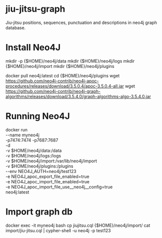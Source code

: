 # jiu-jitsu-graph
Jiu-jitsu positions, sequences, punctuation and descriptions in neo4j graph database.

# Install Neo4J

mkdir -p {$HOME}/neo4j/data
mkdir {$HOME}/neo4j/logs
mkdir {$HOME}/neo4j/import
mkdir {$HOME}/neo4j/plugins


docker pull neo4j:latest
cd {$HOME}/neo4j/plugins
wget https://github.com/neo4j-contrib/neo4j-apoc-procedures/releases/download/3.5.0.4/apoc-3.5.0.4-all.jar
wget https://github.com/neo4j-contrib/neo4j-graph-algorithms/releases/download/3.5.4.0/graph-algorithms-algo-3.5.4.0.jar

# Running Neo4J

docker run \
    --name myneo4j \
    -p7474:7474 -p7687:7687 \
    -d \
    -v $HOME/neo4j/data:/data \
    -v $HOME/neo4j/logs:/logs \
    -v $HOME/neo4j/import:/var/lib/neo4j/import \
    -v $HOME/neo4j/plugins:/plugins \
    --env NEO4J_AUTH=neo4j/test123 \
    -e NEO4J_apoc_export_file_enabled=true \
    -e NEO4J_apoc_import_file_enabled=true \
    -e NEO4J_apoc_import_file_use__neo4j__config=true \
    neo4j:latest

# Import graph db

docker exec -it myneo4j bash
cp jiujitsu.cql {$HOME}/neo4j/import/
cat import/jiu-jitsu.cql | cypher-shell -u neo4j -p test123

